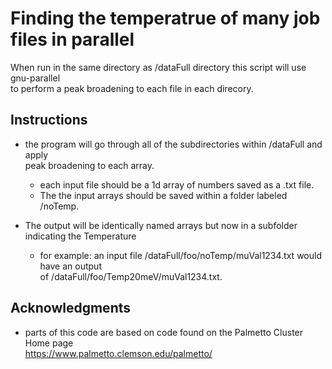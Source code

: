 # Finding the temperatrue of many job files in parallel

When run in the same directory as /dataFull directory this script will use gnu-parallel  
to perform a peak broadening to each file in each direcory. 

## Instructions
* the program will go through all of the subdirectories within /dataFull and apply  
  peak broadening to each array.
  - each input file should be a 1d array of numbers saved as a .txt file.
  - The the input arrays should be saved within a folder labeled /noTemp.  

* The output will be identically named arrays but now in a subfolder indicating the Temperature  
  - for example: an input file /dataFull/foo/noTemp/muVal1234.txt would have an output  
    of /dataFull/foo/Temp20meV/muVal1234.txt.

## Acknowledgments
* parts of this code are based on code found on the Palmetto Cluster Home page  
  https://www.palmetto.clemson.edu/palmetto/
